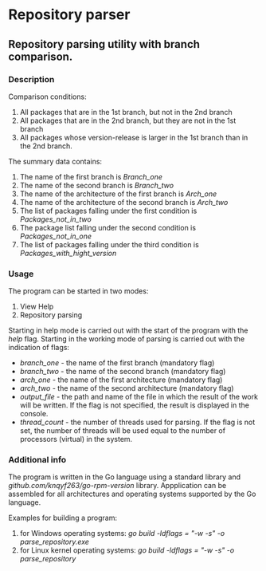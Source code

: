 # Repository parser
## Repository parsing utility with branch comparison.

### Description
Comparison conditions:
1) All packages that are in the 1st branch, but not in the 2nd branch
2) All packages that are in the 2nd branch, but they are not in the 1st branch
3) All packages whose version-release is larger in the 1st branch than in the 2nd branch.

The summary data contains:
1) The name of the first branch is *Branch_one*
2) The name of the second branch is *Branch_two*
3) The name of the architecture of the first branch is *Arch_one*
4) The name of the architecture of the second branch is *Arch_two*
5) The list of packages falling under the first condition is *Packages_not_in_two*
6) The package list falling under the second condition is *Packages_not_in_one*
7) The list of packages falling under the third condition is *Packages_with_hight_version*

### Usage
The program can be started in two modes:
1) View Help
2) Repository parsing

Starting in help mode is carried out with the start of the program with the *help* flag.
Starting in the working mode of parsing is carried out with the indication of flags:
- *branch_one* - the name of the first branch (mandatory flag)
- *branch_two* - the name of the second branch (mandatory flag)
- *arch_one* - the name of the first architecture (mandatory flag)
- *arch_two* - the name of the second architecture (mandatory flag)
- *output_file* - the path and name of the file in which the result of the work will be written. If the flag is not specified, the result is displayed in the console.
- *thread_count* - the number of threads used for parsing. If the flag is not set, the number of threads will be used equal to the number of processors (virtual) in the system.

### Additional info
The program is written in the Go language using a standard library and *github.com/knqyf263/go-rpm-version* library. 
Appplication can be assembled for all architectures and operating systems supported by the Go language.

Examples for building a program:
1) for Windows operating systems: *go build -ldflags = "-w -s" -o parse_repository.exe*
2) for Linux kernel operating systems: *go build -ldflags = "-w -s" -o parse_repository*